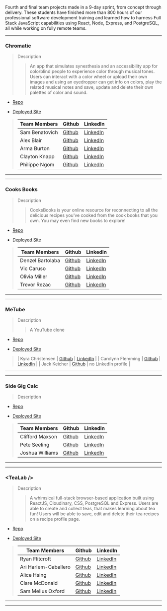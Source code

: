 <!-- # Alchemy Class Projects - November 2021 Cohort -->
<!--STUDENT NAMES & INFO are at bottom of file in a comment for easy cut and paste -->
<!-- ## Final Projects -->

Fourth and final team projects made in a 9-day sprint, from concept through delivery. These students have finished more than 800 hours of our professional software development training and learned how to harness Full Stack JavaScript capabilities using React, Node, Express, and PostgreSQL, all while working on fully remote teams.
___


### Chromatic

> Description 
>>An app that simulates synesthesia and an accessibility app for colorblind people to experience color through musical tones. Users can interact with a color wheel or upload their own images and using an eyedropper can get info on colors, play the related musical notes and save, update and delete their own palettes of color and sound.

* [Repo](https://github.com/synesthesia-app)

* [Deployed Site](https://github.com/AlchemyTeaLab)

>| Team Members  | Github  | LinkedIn  |
>|---|---|---|
>| Sam Benatovich | [Github](https://github.com/Benatovich)  |  [LinkedIn](https://www.linkedin.com/in/sam-benatovich)  |
>| Alex Blair | [Github](https://github.com/alex-i-blair)   | [LinkedIn](https://www.linkedin.com/in/alex-blair-a72a10ab/)   |
>| Arma Burton | [Github](https://github.com/armaBurton)   | [LinkedIn](https://www.linkedin.com/in/arma-burton/)   |
>| Clayton Knapp |  [Github](https://github.com/clayton-knapp)  |  [LinkedIn](https://www.linkedin.com/in/clayton-knapp/)  |
>| Philippe Ngom |  [Github](https://github.com/philngom)  |  [LinkedIn](https://www.linkedin.com/in/philippe-ngom-134113102/)  |

___
___

### Cooks Books

> Description 
>>CooksBooks is your online resource for reconnecting to all the delicious recipes you've cooked from the cook books that you own. You may even find new books to explore!

* [Repo]()

* [Deployed Site]()

>| Team Members  | Github  | LinkedIn  |
>|---|---|---|
>| Denzel Bartolaba | [Github](https://github.com/xDenzelB)  |  [LinkedIn](https://www.linkedin.com/in/denzel-bartolaba-45a322b5/)  |
>| Vic Caruso |  [Github](https://github.com/viccaruso)  |  [LinkedIn](https://www.linkedin.com/in/viccaruso/)  |
>| Olivia Miller |  [Github](https://github.com/oliviaamiller)  |  [LinkedIn](https://www.linkedin.com/in/olivia-miller-8087141b5)  |
>| Trevor Rezac |  [Github](https://github.com/Trevor-Rezac)  |  [LinkedIn](https://www.linkedin.com/in/trevor-rezac-a14840124)  |

___
___

### MeTube

> Description 
>> A YouTube clone

* [Repo](https://github.com/TeamPossible/Metube-frontend)

* [Deployed Site](https://heartfelt-chaja-495e99.netlify.app/)

>| Kyra Christensen |  [Github](https://github.com/Kyra-christensen)  |  [LinkedIn](https://www.linkedin.com/in/kyra-christensen)  |
>| Carolynn Flemming | [Github](https://github.com/CarolynnFleming)  |  [LinkedIn](https://www.linkedin.com/in/carolynnfeming/)  |
>| Jack Keicher | [Github](https://github.com/cadillacjack42)   | no LinkedIn profile   |
___
___ 

### Side Gig Calc

> Description 
>> 

* [Repo](https://github.com/Side-Gig-App)

* [Deployed Site](https://spiffy-sunflower-dadf5b.netlify.app/)

>| Team Members  | Github  | LinkedIn  |
>|---|---|---|
>| Clifford Maxson |  [Github](https://github.com/Cliffmax85)  |  [LinkedIn](https://www.linkedin.com/in/clifford-maxson-a77a10ab/)  |
>| Pete Seeling | [Github](https://github.com/PeteSeeling)  |  [LinkedIn](https://www.linkedin.com/in/pete-seeling-014040231/)  |
>| Joshua Williams | [Github](https://github.com/joshua360x)  |  [LinkedIn](https://www.linkedin.com/in/joshua-williams22/)  |

___
___

### \<TeaLab \/\>

> Description 
>>A whimsical full-stack browser-based application built using ReactJS, Cloudinary, CSS, PostgreSQL and Express. Users are able to create and collect teas, that makes learning about tea fun! Users will be able to save, edit and delete their tea recipes on a recipe profile page.

* [Repo](https://github.com/AlchemyTeaLab)

* [Deployed Site](https://tea-lab.netlify.app/)

>| Team Members  | Github  | LinkedIn  |
>|---|---|---|
>| Ryan Flitcroft | [Github](https://github.com/ryanflitcroft)  |  [LinkedIn](https://www.linkedin.com/in/ryanflitcroft/)  |
>| Ari Harlem-Caballero |  [Github](https://github.com/ari-harlem-caballero)  |  [LinkedIn](https://www.linkedin.com/in/ari-harlem-caballero/)  |
>| Alice Hsing | [Github](https://github.com/alicehsing)   | [LinkedIn](https://www.linkedin.com/in/alice-hsing-94603315/)   |
>| Clare McDonald | [Github](https://github.com/ClareMcDonald)   | [LinkedIn](https://www.linkedin.com/in/clare-s-mcdonald/)   |
>| Sam Melius Oxford |  [Github](https://github.com/Sam-Melius)  |  [LinkedIn](https://www.linkedin.com/in/sam-melius-oxford/)  |
___
___

